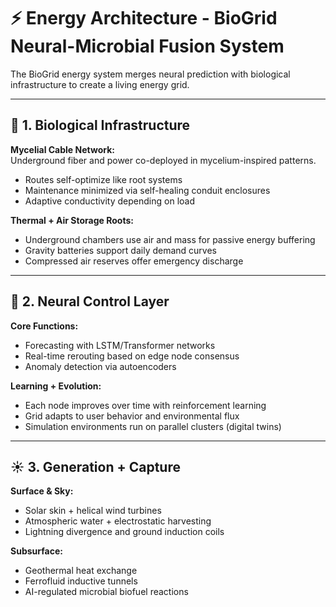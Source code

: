 # ⚡ Energy Architecture - BioGrid Neural-Microbial Fusion System

The BioGrid energy system merges neural prediction with biological infrastructure to create a living energy grid.

---

## 🌾 1. Biological Infrastructure

**Mycelial Cable Network:**  
Underground fiber and power co-deployed in mycelium-inspired patterns.  
- Routes self-optimize like root systems  
- Maintenance minimized via self-healing conduit enclosures  
- Adaptive conductivity depending on load  

**Thermal + Air Storage Roots:**  
- Underground chambers use air and mass for passive energy buffering  
- Gravity batteries support daily demand curves  
- Compressed air reserves offer emergency discharge

---

## 🧠 2. Neural Control Layer

**Core Functions:**  
- Forecasting with LSTM/Transformer networks  
- Real-time rerouting based on edge node consensus  
- Anomaly detection via autoencoders  

**Learning + Evolution:**  
- Each node improves over time with reinforcement learning  
- Grid adapts to user behavior and environmental flux  
- Simulation environments run on parallel clusters (digital twins)

---

## ☀️ 3. Generation + Capture

**Surface & Sky:**  
- Solar skin + helical wind turbines  
- Atmospheric water + electrostatic harvesting  
- Lightning divergence and ground induction coils  

**Subsurface:**  
- Geothermal heat exchange  
- Ferrofluid inductive tunnels  
- AI-regulated microbial biofuel reactions
